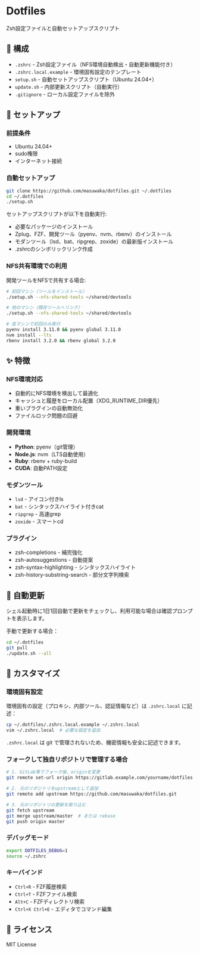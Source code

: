 # Dotfiles

Zsh設定ファイルと自動セットアップスクリプト

## 📁 構成

- `.zshrc` - Zsh設定ファイル（NFS環境自動検出・自動更新機能付き）
- `.zshrc.local.example` - 環境固有設定のテンプレート
- `setup.sh` - 自動セットアップスクリプト（Ubuntu 24.04+）
- `update.sh` - 内部更新スクリプト（自動実行）
- `.gitignore` - ローカル設定ファイルを除外

## 🚀 セットアップ

### 前提条件
- Ubuntu 24.04+
- sudo権限
- インターネット接続

### 自動セットアップ

```bash
git clone https://github.com/masuwaka/dotfiles.git ~/.dotfiles
cd ~/.dotfiles
./setup.sh
```

セットアップスクリプトが以下を自動実行:
- 必要なパッケージのインストール
- Zplug、FZF、開発ツール（pyenv、nvm、rbenv）のインストール
- モダンツール（lsd、bat、ripgrep、zoxide）の最新版インストール
- .zshrcのシンボリックリンク作成

### NFS共有環境での利用

開発ツールをNFSで共有する場合:

```bash
# 初回マシン（ツールをインストール）
./setup.sh --nfs-shared-tools ~/shared/devtools

# 他のマシン（既存ツールへリンク）
./setup.sh --nfs-shared-tools ~/shared/devtools

# 各マシンで初回のみ実行
pyenv install 3.11.0 && pyenv global 3.11.0
nvm install --lts
rbenv install 3.2.0 && rbenv global 3.2.0
```

## ✨ 特徴

### NFS環境対応
- 自動的にNFS環境を検出して最適化
- キャッシュと履歴をローカル配置（XDG_RUNTIME_DIR優先）
- 重いプラグインの自動無効化
- ファイルロック問題の回避

### 開発環境
- **Python**: pyenv（git管理）
- **Node.js**: nvm（LTS自動使用）
- **Ruby**: rbenv + ruby-build
- **CUDA**: 自動PATH設定

### モダンツール
- `lsd` - アイコン付きls
- `bat` - シンタックスハイライト付きcat
- `ripgrep` - 高速grep
- `zoxide` - スマートcd

### プラグイン
- zsh-completions - 補完強化
- zsh-autosuggestions - 自動提案
- zsh-syntax-highlighting - シンタックスハイライト
- zsh-history-substring-search - 部分文字列検索

## 🔄 自動更新

シェル起動時に1日1回自動で更新をチェックし、利用可能な場合は確認プロンプトを表示します。

手動で更新する場合：
```bash
cd ~/.dotfiles
git pull
./update.sh --all
```

## 🔧 カスタマイズ

### 環境固有設定
環境固有の設定（プロキシ、内部ツール、認証情報など）は `.zshrc.local` に記述：

```bash
cp ~/.dotfiles/.zshrc.local.example ~/.zshrc.local
vim ~/.zshrc.local  # 必要な設定を追加
```

`.zshrc.local` は git で管理されないため、機密情報も安全に記述できます。

### フォークして独自リポジトリで管理する場合

```bash
# 1. GitLab等でフォーク後、originを変更
git remote set-url origin https://gitlab.example.com/yourname/dotfiles.git

# 2. 元のリポジトリをupstreamとして追加
git remote add upstream https://github.com/masuwaka/dotfiles.git

# 3. 元のリポジトリの更新を取り込む
git fetch upstream
git merge upstream/master  # または rebase
git push origin master
```

### デバッグモード
```bash
export DOTFILES_DEBUG=1
source ~/.zshrc
```

### キーバインド
- `Ctrl+R` - FZF履歴検索
- `Ctrl+T` - FZFファイル検索
- `Alt+C` - FZFディレクトリ検索
- `Ctrl+X Ctrl+E` - エディタでコマンド編集

## 📝 ライセンス

MIT License